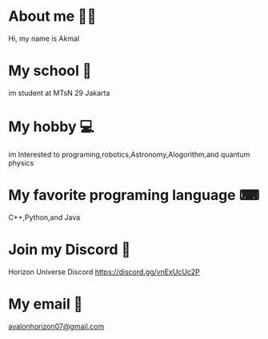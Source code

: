 About me 🙎‍♂️
=============================
Hi, my name is Akmal

My school 🏫
==============================
im student at MTsN 29 Jakarta

My hobby 💻
==============================
im Interested to programing,robotics,Astronomy,Alogorithm,and quantum physics

My favorite programing language ⌨
===============================
C++,Python,and Java

Join my Discord 🔗
==============================
Horizon Universe Discord
https://discord.gg/vnExUcUc2P

My email 📧
==============================
avalonhorizon07@gmail.com

